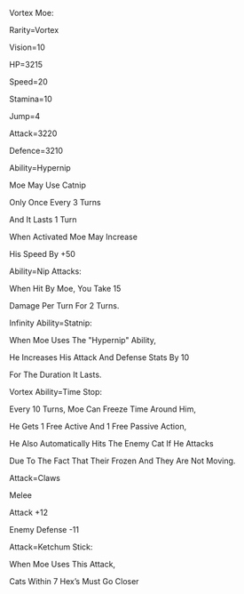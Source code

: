 Vortex Moe:

Rarity=Vortex

Vision=10

HP=3215

Speed=20

Stamina=10

Jump=4

Attack=3220

Defence=3210

Ability=Hypernip

Moe May Use Catnip

Only Once Every 3 Turns

And It Lasts 1 Turn

When Activated Moe May Increase 

His Speed By +50

Ability=Nip Attacks:

When Hit By Moe, You Take 15

Damage Per Turn For 2 Turns.

Infinity Ability=Statnip:

When Moe Uses The "Hypernip" Ability,

He Increases His Attack And Defense Stats By 10

For The Duration It Lasts.

Vortex Ability=Time Stop:

Every 10 Turns, Moe Can Freeze Time Around Him,

He Gets 1 Free Active And 1 Free Passive Action,

He Also Automatically Hits The Enemy Cat If He Attacks

Due To The Fact That Their Frozen And They Are Not Moving.

Attack=Claws

Melee

Attack +12

Enemy Defense -11

Attack=Ketchum Stick:

When Moe Uses This Attack,

Cats Within 7 Hex’s Must Go Closer
